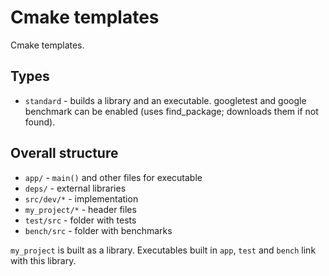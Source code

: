 # Cmake templates
Cmake templates.

## Types
- `standard` - builds a library and an executable. googletest and google benchmark can be enabled (uses find_package; downloads them if not found).

## Overall structure
- `app/` - `main()` and other files for executable
- `deps/` - external libraries
- `src/dev/*` - implementation
- `my_project/*` - header files
- `test/src` - folder with tests
- `bench/src` - folder with benchmarks

`my_project` is built as a library. Executables built in `app`, `test` and `bench` link with this library.
